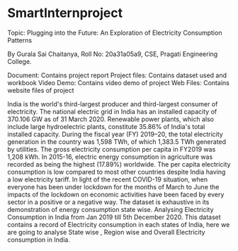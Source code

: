 # SmartInternproject
Topic: Plugging into the Future: An Exploration of Electricity Consumption Patterns

By Gurala Sai Chaitanya, Roll No: 20a31a05a9, CSE, Pragati Engineering College.

Document: Contains project report Project files: Contains dataset used and workbook Video Demo: Contains video demo of project Web Files: Contains website files of project

India is the world's third-largest producer and third-largest consumer of electricity. The national electric grid in India has an installed capacity of 370.106 GW as of 31 March 2020. Renewable power plants, which also include large hydroelectric plants, constitute 35.86% of India's total installed capacity. During the fiscal year (FY) 2019–20, the total electricity generation in the country was 1,598 TWh, of which 1,383.5 TWh generated by utilities. The gross electricity consumption per capita in FY2019 was 1,208 kWh. In 2015-16, electric energy consumption in agriculture was recorded as being the highest (17.89%) worldwide. The per capita electricity consumption is low compared to most other countries despite India having a low electricity tariff. In light of the recent COVID-19 situation, when everyone has been under lockdown for the months of March to June the impacts of the lockdown on economic activities have been faced by every sector in a positive or a negative way. The dataset is exhaustive in its demonstration of energy consumption state wise. Analysing Electricity Consumption in India from Jan 2019 till 5th December 2020. This dataset contains a record of Electricity consumption in each states of India, here we are going to analyse State wise , Region wise and Overall Electricity consumption in India.

